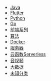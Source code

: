 - [Java](/计算机时代/Java世界/1.DelegatingFilterProxy.md)
- [Flutter](/计算机时代/Flutter冲/1.Dart请求工具封装.md)
- [Python](/计算机时代/无限Python/1.子进程执行shell命令.md)
- [Go](/计算机时代/进军Go语言/1.交叉编译.md)
- [前端系列](/计算机时代/前端系列/1.仿Medium编辑页.md)
- [算法](/计算机时代/算法(啊哈)/1.分布式ID生成-雪花算法.md)
- [Docker](计算机时代/Docker万物生/1.ApiSix使用指南.md)
- [服务器](/计算机时代/服务器/1.AlibabaCloudLinux3(SoaringFalcon).md)
- [云函数Serverless](/计算机时代/云函数/1.Serverless开发者平台.md)
- [音视频](/计算机时代/音视频集锦/1.ffmpeg命令集合.md)
- [大数据](/计算机时代/大数据/1.Flink-SQL同步示例.md)
- [未知分类](/计算机时代/未知分类/1.ApacheDoris.md)